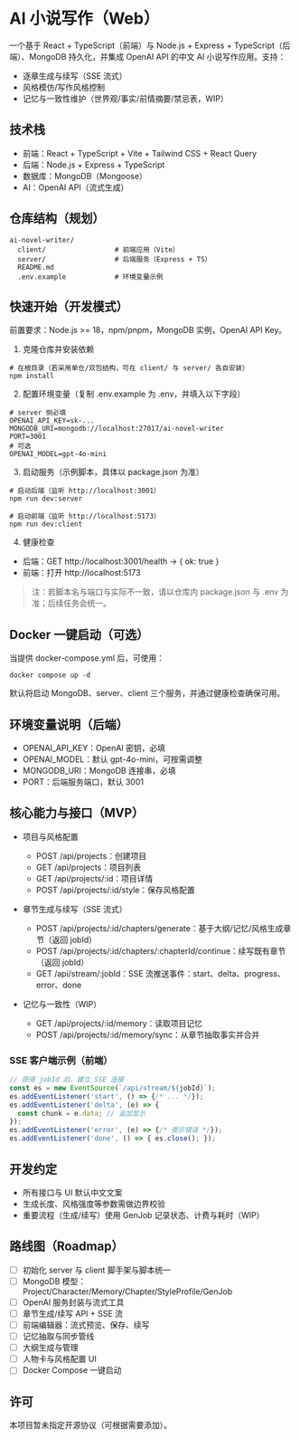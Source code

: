 # AI 小说写作（Web）

一个基于 React + TypeScript（前端）与 Node.js + Express + TypeScript（后端）、MongoDB 持久化，并集成 OpenAI API 的中文 AI 小说写作应用。支持：
- 逐章生成与续写（SSE 流式）
- 风格模仿/写作风格控制
- 记忆与一致性维护（世界观/事实/前情摘要/禁忌表，WIP）

## 技术栈
- 前端：React + TypeScript + Vite + Tailwind CSS + React Query
- 后端：Node.js + Express + TypeScript
- 数据库：MongoDB（Mongoose）
- AI：OpenAI API（流式生成）

## 仓库结构（规划）
```
ai-novel-writer/
  client/                 # 前端应用（Vite）
  server/                 # 后端服务（Express + TS）
  README.md
  .env.example            # 环境变量示例
```

## 快速开始（开发模式）
前置要求：Node.js >= 18，npm/pnpm，MongoDB 实例，OpenAI API Key。

1. 克隆仓库并安装依赖
```
# 在根目录（若采用单仓/双包结构，可在 client/ 与 server/ 各自安装）
npm install
```

2. 配置环境变量（复制 .env.example 为 .env，并填入以下字段）
```
# server 侧必填
OPENAI_API_KEY=sk-...
MONGODB_URI=mongodb://localhost:27017/ai-novel-writer
PORT=3001
# 可选
OPENAI_MODEL=gpt-4o-mini
```

3. 启动服务（示例脚本，具体以 package.json 为准）
```
# 启动后端（监听 http://localhost:3001）
npm run dev:server

# 启动前端（监听 http://localhost:5173）
npm run dev:client
```

4. 健康检查
- 后端：GET http://localhost:3001/health → { ok: true }
- 前端：打开 http://localhost:5173

> 注：若脚本名与端口与实际不一致，请以仓库内 package.json 与 .env 为准；后续任务会统一。

## Docker 一键启动（可选）
当提供 docker-compose.yml 后，可使用：
```
docker compose up -d
```
默认将启动 MongoDB、server、client 三个服务，并通过健康检查确保可用。

## 环境变量说明（后端）
- OPENAI_API_KEY：OpenAI 密钥，必填
- OPENAI_MODEL：默认 gpt-4o-mini，可按需调整
- MONGODB_URI：MongoDB 连接串，必填
- PORT：后端服务端口，默认 3001

## 核心能力与接口（MVP）
- 项目与风格配置
  - POST /api/projects：创建项目
  - GET /api/projects：项目列表
  - GET /api/projects/:id：项目详情
  - POST /api/projects/:id/style：保存风格配置

- 章节生成与续写（SSE 流式）
  - POST /api/projects/:id/chapters/generate：基于大纲/记忆/风格生成章节（返回 jobId）
  - POST /api/projects/:id/chapters/:chapterId/continue：续写既有章节（返回 jobId）
  - GET  /api/stream/:jobId：SSE 流推送事件：start、delta、progress、error、done

- 记忆与一致性（WIP）
  - GET /api/projects/:id/memory：读取项目记忆
  - POST /api/projects/:id/memory/sync：从章节抽取事实并合并

### SSE 客户端示例（前端）
```ts
// 获得 jobId 后，建立 SSE 连接
const es = new EventSource(`/api/stream/${jobId}`);
es.addEventListener('start', () => {/* ... */});
es.addEventListener('delta', (e) => {
  const chunk = e.data; // 追加显示
});
es.addEventListener('error', (e) => {/* 提示错误 */});
es.addEventListener('done', () => { es.close(); });
```

## 开发约定
- 所有接口与 UI 默认中文文案
- 生成长度、风格强度等参数需做边界校验
- 重要流程（生成/续写）使用 GenJob 记录状态、计费与耗时（WIP）

## 路线图（Roadmap）
- [ ] 初始化 server 与 client 脚手架与脚本统一
- [ ] MongoDB 模型：Project/Character/Memory/Chapter/StyleProfile/GenJob
- [ ] OpenAI 服务封装与流式工具
- [ ] 章节生成/续写 API + SSE 流
- [ ] 前端编辑器：流式预览、保存、续写
- [ ] 记忆抽取与同步管线
- [ ] 大纲生成与管理
- [ ] 人物卡与风格配置 UI
- [ ] Docker Compose 一键启动

## 许可
本项目暂未指定开源协议（可根据需要添加）。
